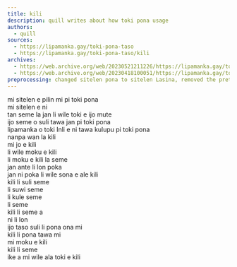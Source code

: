 ```yaml
---
title: kili
description: quill writes about how toki pona usage
authors:
  - quill
sources:
  - https://lipamanka.gay/toki-pona-taso
  - https://lipamanka.gay/toki-pona-taso/kili
archives:
  - https://web.archive.org/web/20230521211226/https://lipamanka.gay/toki-pona-taso
  - https://web.archive.org/web/20230418100051/https://lipamanka.gay/toki-pona-taso/kili
preprocessing: changed sitelen pona to sitelen Lasina, removed the pretty whitespace
---
```


mi sitelen e pilin mi pi toki pona  
mi sitelen e ni  
tan seme la jan li wile toki e ijo mute  
ijo seme o suli tawa jan pi toki pona  
lipamanka o toki Inli e ni tawa kulupu pi toki pona  
nanpa wan la kili  
mi jo e kili  
li wile moku e kili  
li moku e kili la seme  
jan ante li lon poka  
jan ni poka li wile sona e ale kili  
kili li suli seme  
li suwi seme  
li kule seme  
li seme  
kili li seme a  
ni li lon  
ijo taso suli li pona ona mi  
kili li pona tawa mi  
mi moku e kili  
kili li seme  
ike a mi wile ala toki e kili
